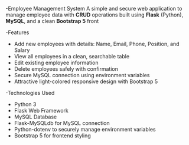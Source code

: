 -Employee Management System
A simple and secure web application to manage employee data with **CRUD** operations built using **Flask** (Python), **MySQL**, and a clean **Bootstrap 5** front

-Features
- Add new employees with details: Name, Email, Phone, Position, and Salary
- View all employees in a clean, searchable table
- Edit existing employee information
- Delete employees safely with confirmation
- Secure MySQL connection using environment variables
- Attractive light-colored responsive design with Bootstrap 5

-Technologies Used
- Python 3
- Flask Web Framework
- MySQL Database
- Flask-MySQLdb for MySQL connection
- Python-dotenv to securely manage environment variables
- Bootstrap 5 for frontend styling
